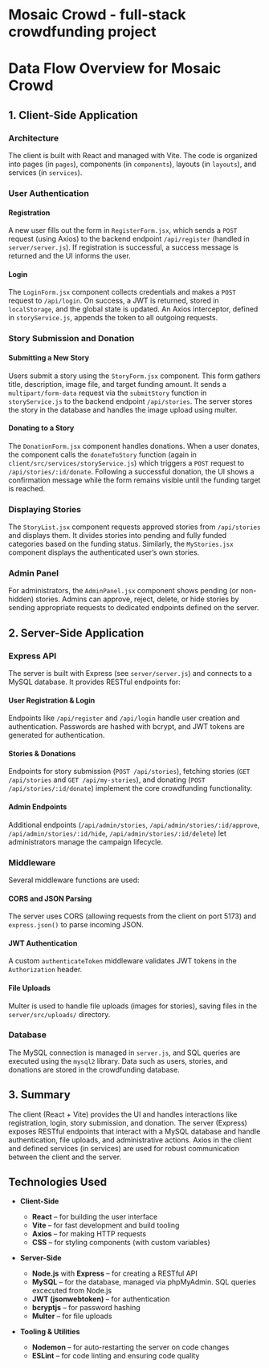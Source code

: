 
# Mosaic Crowd - full-stack crowdfunding project

# Data Flow Overview for Mosaic Crowd

## 1. Client-Side Application

### Architecture

The client is built with React and managed with Vite. The code is organized into pages (in `pages`), components (in `components`), layouts (in `layouts`), and services (in `services`).

### User Authentication

#### Registration

A new user fills out the form in `RegisterForm.jsx`, which sends a `POST` request (using Axios) to the backend endpoint `/api/register` (handled in `server/server.js`). If registration is successful, a success message is returned and the UI informs the user.

#### Login

The `LoginForm.jsx` component collects credentials and makes a `POST` request to `/api/login`. On success, a JWT is returned, stored in `localStorage`, and the global state is updated. An Axios interceptor, defined in `storyService.js`, appends the token to all outgoing requests.

### Story Submission and Donation

#### Submitting a New Story

Users submit a story using the `StoryForm.jsx` component. This form gathers title, description, image file, and target funding amount. It sends a `multipart/form-data` request via the `submitStory` function in `storyService.js` to the backend endpoint `/api/stories`. The server stores the story in the database and handles the image upload using multer.

#### Donating to a Story

The `DonationForm.jsx` component handles donations. When a user donates, the component calls the `donateToStory` function (again in `client/src/services/storyService.js`) which triggers a `POST` request to `/api/stories/:id/donate`. Following a successful donation, the UI shows a confirmation message while the form remains visible until the funding target is reached.

### Displaying Stories

The `StoryList.jsx` component requests approved stories from `/api/stories` and displays them. It divides stories into pending and fully funded categories based on the funding status. Similarly, the `MyStories.jsx` component displays the authenticated user’s own stories.

### Admin Panel

For administrators, the `AdminPanel.jsx` component shows pending (or non-hidden) stories. Admins can approve, reject, delete, or hide stories by sending appropriate requests to dedicated endpoints defined on the server.

## 2. Server-Side Application

### Express API

The server is built with Express (see `server/server.js`) and connects to a MySQL database. It provides RESTful endpoints for:

#### User Registration & Login

Endpoints like `/api/register` and `/api/login` handle user creation and authentication. Passwords are hashed with bcrypt, and JWT tokens are generated for authentication.

#### Stories & Donations

Endpoints for story submission (`POST /api/stories`), fetching stories (`GET /api/stories` and `GET /api/my-stories`), and donating (`POST /api/stories/:id/donate`) implement the core crowdfunding functionality.

#### Admin Endpoints

Additional endpoints (`/api/admin/stories`, `/api/admin/stories/:id/approve`, `/api/admin/stories/:id/hide`, `/api/admin/stories/:id/delete`) let administrators manage the campaign lifecycle.

### Middleware

Several middleware functions are used:

#### CORS and JSON Parsing

The server uses CORS (allowing requests from the client on port 5173) and `express.json()` to parse incoming JSON.

#### JWT Authentication

A custom `authenticateToken` middleware validates JWT tokens in the `Authorization` header.

#### File Uploads

Multer is used to handle file uploads (images for stories), saving files in the `server/src/uploads/` directory.

### Database

The MySQL connection is managed in `server.js`, and SQL queries are executed using the `mysql2` library. Data such as users, stories, and donations are stored in the crowdfunding database.

## 3. Summary

The client (React + Vite) provides the UI and handles interactions like registration, login, story submission, and donation.
The server (Express) exposes RESTful endpoints that interact with a MySQL database and handle authentication, file uploads, and administrative actions.
Axios in the client and defined services (in services) are used for robust communication between the client and the server.

## Technologies Used

- **Client-Side**  
  - **React** – for building the user interface  
  - **Vite** – for fast development and build tooling  
  - **Axios** – for making HTTP requests  
  - **CSS** – for styling components (with custom variables)

- **Server-Side**  
  - **Node.js** with **Express** – for creating a RESTful API  
  - **MySQL** – for the database, managed via phpMyAdmin. SQL queries excecuted from Node.js 
  - **JWT (jsonwebtoken)** – for authentication  
  - **bcryptjs** – for password hashing  
  - **Multer** – for file uploads

- **Tooling & Utilities**  
  - **Nodemon** – for auto-restarting the server on code changes  
  - **ESLint** – for code linting and ensuring code quality  
